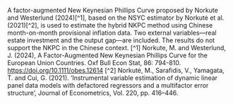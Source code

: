 A factor-augmented New Keynesian Phillips Curve proposed by Norkute and Westerlund (2024)[^1], based on the NSYC estimator by Norkutė et al. (2021)[^2], is used to estimate the hybrid NKPC method using Chinese month-on-month provisional inflation data. Two external variables—real estate investment and the output gap—are included. The results do not support the NKPC in the Chinese context.
[^1] Norkute, M. and Westerlund, J. (2024), A Factor-Augmented New Keynesian Phillips Curve for the European Union Countries. Oxf Bull Econ Stat, 86: 794-810. https://doi.org/10.1111/obes.12614
[^2] Norkutė, M., Sarafidis, V., Yamagata, T. and Cui, G. (2021). ‘Instrumental variable estimation of dynamic linear panel data models with defactored regressors and a multifactor error structure’, Journal of Econometrics, Vol. 220, pp. 416–446.
